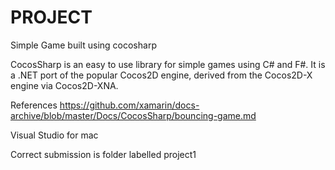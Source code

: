 # PROJECT
 Simple Game built using cocosharp

CocosSharp is an easy to use library for simple games using C# and F#. It is a .NET port of the popular Cocos2D engine, derived from the Cocos2D-X engine via Cocos2D-XNA.

References https://github.com/xamarin/docs-archive/blob/master/Docs/CocosSharp/bouncing-game.md

Visual Studio for mac 

Correct submission is folder labelled project1



